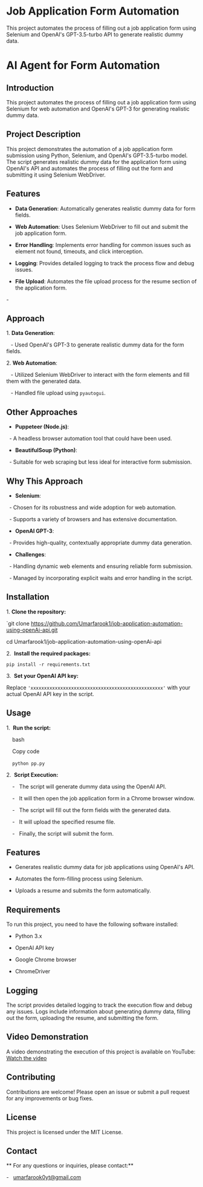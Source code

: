 # Job Application Form Automation

This project automates the process of filling out a job application form using Selenium and OpenAI's GPT-3.5-turbo API to generate realistic dummy data.

# AI Agent for Form Automation

## Introduction

This project automates the process of filling out a job application form using Selenium for web automation and OpenAI's GPT-3 for generating realistic dummy data.

## Project Description

This project demonstrates the automation of a job application form submission using Python, Selenium, and OpenAI's GPT-3.5-turbo model. The script generates realistic dummy data for the application form using OpenAI's API and automates the process of filling out the form and submitting it using Selenium WebDriver.

## Features

- **Data Generation**: Automatically generates realistic dummy data for form fields.

- **Web Automation**: Uses Selenium WebDriver to fill out and submit the job application form.

- **Error Handling**: Implements error handling for common issues such as element not found, timeouts, and click interception.

- **Logging**: Provides detailed logging to track the process flow and debug issues.

- **File Upload**: Automates the file upload process for the resume section of the application form.

- 

## Approach

1\. **Data Generation**:

   - Used OpenAI's GPT-3 to generate realistic dummy data for the form fields.

2\. **Web Automation**:

   - Utilized Selenium WebDriver to interact with the form elements and fill them with the generated data.

   - Handled file upload using `pyautogui`.

## Other Approaches

- **Puppeteer (Node.js)**:

  - A headless browser automation tool that could have been used.

- **BeautifulSoup (Python)**:

  - Suitable for web scraping but less ideal for interactive form submission.

## Why This Approach

- **Selenium**:

  - Chosen for its robustness and wide adoption for web automation.

  - Supports a variety of browsers and has extensive documentation.

- **OpenAI GPT-3**:

  - Provides high-quality, contextually appropriate dummy data generation.

- **Challenges**:

  - Handling dynamic web elements and ensuring reliable form submission.

  - Managed by incorporating explicit waits and error handling in the script.

## Installation

1\. **Clone the repository:**

`git clone https://github.com/Umarfarook1/job-application-automation-using-openAi-api.git

cd Umarfarook1/job-application-automation-using-openAi-api

2\.  **Install the required packages:**

`pip install -r requirements.txt`

3\.  **Set your OpenAI API key:**

Replace `'xxxxxxxxxxxxxxxxxxxxxxxxxxxxxxxxxxxxxxxxxxxxxxxxx'` with your actual OpenAI API key in the script.

## Usage

1\.  **Run the script:**

    bash

    Copy code

    `python pp.py`

2\.  **Script Execution:**

    -   The script will generate dummy data using the OpenAI API.

    -   It will then open the job application form in a Chrome browser window.

    -   The script will fill out the form fields with the generated data.

    -   It will upload the specified resume file.

    -   Finally, the script will submit the form.

## Features

- Generates realistic dummy data for job applications using OpenAI's API.

- Automates the form-filling process using Selenium.

- Uploads a resume and submits the form automatically.

## Requirements

To run this project, you need to have the following software installed:

- Python 3.x

- OpenAI API key

- Google Chrome browser

- ChromeDriver


## Logging

The script provides detailed logging to track the execution flow and debug any issues. Logs include information about generating dummy data, filling out the form, uploading the resume, and submitting the form.

## Video Demonstration

A video demonstrating the execution of this project is available on YouTube: [Watch the video](https://www.youtube.com/yourvideolink)

## Contributing

Contributions are welcome! Please open an issue or submit a pull request for any improvements or bug fixes.

## License

This project is licensed under the MIT License.

## Contact

** For any questions or inquiries, please contact:**

-   umarfarook0yt@gmail.com
